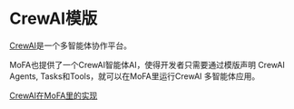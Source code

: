# CrewAI模版

[CrewAI](https://crewai.com)是一个多智能体协作平台。

MoFA也提供了一个CrewAI智能体AI，使得开发者只需要通过模版声明 CrewAI Agents, Tasks和Tools，就可以在MoFA里运行CrewAI 多智能体应用。

[CrewAI在MoFA里的实现](../../mofa/agent_templates/reasoner_with_crewai/README.md)
